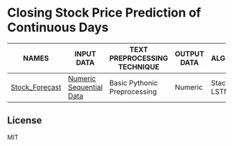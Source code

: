 # Closing Stock Price Prediction of Continuous Days

| NAMES | INPUT DATA | TEXT PREPROCESSING TECHNIQUE | OUTPUT DATA | ALGORITHM |
| - | - | - | - | - |
| [Stock_Forecast][link1] | [Numeric Sequential Data][link2] | Basic Pythonic Preprocessing | Numeric | Stacked LSTM |



License
----
MIT



[link1]: <https://github.com/ravis2114/Text-Numeric-Data-Generation/blob/master/Stock_Forecasting%20(LSTM).ipynb>
[link2]: <https://github.com/ravis2114/Text-Numeric-Data-Generation/blob/master/app.csv>
